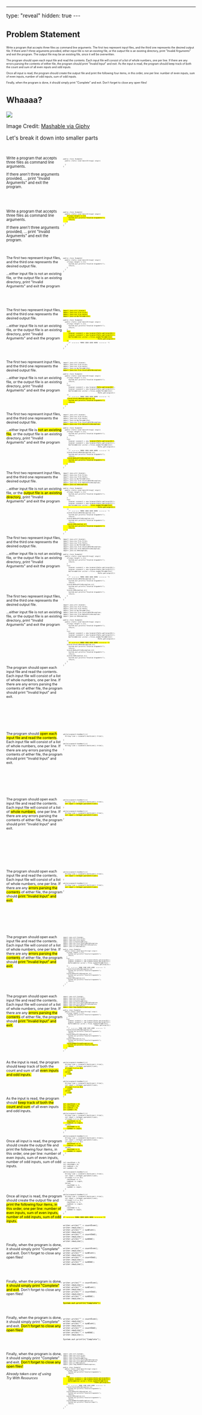 ---
type: "reveal"
hidden: true
---<br>
<section>
	<h2>Problem Statement</h2>
</section>
<section>
	<p style="font-size: 0.5em">Write a program that accepts three files as command line arguments. The first two represent input files, and the third one represents the desired output file. If there aren't three arguments provided, either input file is not an existing file, or the output file is an existing directory, print "Invalid Arguments" and exit the program. The output file may be an existing file, since it will be overwritten. </p>
	<p style="font-size: 0.5em">The program should open each input file and read the contents. Each input file will consist of a list of whole numbers, one per line. If there are any errors parsing the contents of either file, the program should print "Invalid Input" and exit. As the input is read, the program should keep track of both the count and sum of all even inputs and odd inputs.</p>
	<p style="font-size: 0.5em">Once all input is read, the program should create the output file and print the following four items, in this order, one per line: number of even inputs, sum of even inputs, number of odd inputs, sum of odd inputs.</p>
	<p style="font-size: 0.5em">Finally, when the program is done, it should simply print "Complete" and exit. Don't forget to close any open files!</p>
</section>
<section>
  <h2>Whaaaa?</h2>
	<img class="stretch plain" src="https://media.giphy.com/media/l3q2K5jinAlChoCLS/source.gif">
  <p class="imagecredit">Image Credit: <a href="https://media.giphy.com/media/l3q2K5jinAlChoCLS/source.gif">Mashable via Giphy</a></p>
	<p>Let's break it down into smaller parts</p>
</section><br>
<section>
  <div style="float: right; width: 70%">
    <pre class="stretch" style="font-size: .34em"><code class="java">public class Example{
  public static void main(String[] args){<br>
  }
}</code></pre>
  </div>
  <div style="width: 30%">
    <p style="font-size: .7em">Write a program that accepts three files as command line arguments.</p>
    <p style="font-size: .7em">If there aren't three arguments provided, ... print "Invalid Arguments" and exit the program.</p>
  </div>
</section><br><br>
<section>
  <div style="float: right; width: 70%">
    <pre class="stretch" style="font-size: .34em"><code class="java">public class Example{
  public static void main(String[] args){
    <mark>if(args.length != 3){
      System.out.println("Invalid Arguments");
      return;
    }</mark>
  }
}</code></pre>
  </div>
  <div style="width: 30%">
    <p style="font-size: .7em">Write a program that accepts three files as command line arguments.</p>
    <p style="font-size: .7em">If there aren't three arguments provided, ... print "Invalid Arguments" and exit the program.</p>
  </div>
</section><br>
<section>
  <div style="float: right; width: 70%">
    <pre class="stretch" style="font-size: .34em"><code class="java">public class Example{
  public static void main(String[] args){
    if(args.length != 3){
      System.out.println("Invalid Arguments");
      return;
    }
  }
}</code></pre>
  </div>
  <div style="width: 30%">
    <p style="font-size: .65em">The first two represent input files, and the third one represents the desired output file.</p>
    <p style="font-size: .65em">...either input file is not an existing file, or the output file is an existing directory, print "Invalid Arguments" and exit the program</p>
  </div>
</section><br><br>
<section>
  <div style="float: right; width: 70%">
    <pre class="stretch" style="font-size: .34em"><code class="java"><mark>import java.util.Scanner;
import java.nio.file.Files;
import java.nio.file.Paths;
import java.io.BufferedWriter;</mark><br>
public class Example{
  public static void main(String[] args){
    if(args.length != 3){
      System.out.println("Invalid Arguments");
      return;
    }
    <mark>try(
      Scanner scanner1 = new Scanner(Paths.get(args[0]));
      Scanner scanner2 = new Scanner(Paths.get(args[1]));
      BufferedWriter writer = Files.newBufferedWriter(
                                      Paths.get(args[2]))
    ){</mark>
      /* -=-=-=-=- MORE CODE GOES HERE -=-=-=-=- */
    }
  }
}</code></pre>
  </div>
  <div style="width: 30%">
    <p style="font-size: .65em">The first two represent input files, and the third one represents the desired output file.</p>
    <p style="font-size: .65em">...either input file is not an existing file, or the output file is an existing directory, print "Invalid Arguments" and exit the program</p>
  </div>
</section><br><br>
<section>
  <div style="float: right; width: 70%">
    <pre class="stretch" style="font-size: .34em"><code class="java">import java.util.Scanner;
import java.nio.file.Files;
import java.nio.file.Paths;
import java.io.BufferedWriter;
<mark>import java.nio.file.InvalidPathException;</mark><br>
public class Example{
  public static void main(String[] args){
    if(args.length != 3){
      System.out.println("Invalid Arguments");
      return;
    }
    try(
      Scanner scanner1 = new Scanner(<mark>Paths.get(args[0])</mark>);
      Scanner scanner2 = new Scanner(Paths.get(args[1]));
      BufferedWriter writer = Files.newBufferedWriter(
                                      Paths.get(args[2]))
    ){
      /* -=-=-=-=- MORE CODE GOES HERE -=-=-=-=- */
    }<mark>catch(InvalidPathException e){
      System.out.println("Invalid Arguments");
      return;
    }</mark>
  }
}</code></pre>
  </div>
  <div style="width: 30%">
    <p style="font-size: .65em">The first two represent input files, and the third one represents the desired output file.</p>
    <p style="font-size: .65em">...either input file is not an existing file, or the output file is an existing directory, print "Invalid Arguments" and exit the program</p>
  </div>
</section><br><br>
<section>
  <div style="float: right; width: 70%">
    <pre class="stretch" style="font-size: .34em"><code class="java">import java.util.Scanner;
import java.nio.file.Files;
import java.nio.file.Paths;
import java.io.BufferedWriter;
import java.nio.file.InvalidPathException;
<mark>import java.nio.file.NoSuchFileException;</mark><br>
public class Example{
  public static void main(String[] args){
    if(args.length != 3){
      System.out.println("Invalid Arguments");
      return;
    }
    try(
      Scanner scanner1 = new <mark>Scanner(Paths.get(args[0]))</mark>;
      Scanner scanner2 = new Scanner(Paths.get(args[1]));
      BufferedWriter writer = Files.newBufferedWriter(
                                      Paths.get(args[2]))
    ){
      /* -=-=-=-=- MORE CODE GOES HERE -=-=-=-=- */
    }catch(InvalidPathException e){
      System.out.println("Invalid Arguments");
      return;
    }<mark>catch(NoSuchFileException e){
      System.out.println("Invalid Arguments");
      return;
    }</mark>
  }
}</code></pre>
  </div>
  <div style="width: 30%">
    <p style="font-size: .65em">The first two represent input files, and the third one represents the desired output file.</p>
    <p style="font-size: .65em">...either input file is <mark>not an existing file</mark>, or the output file is an existing directory, print "Invalid Arguments" and exit the program</p>
  </div>
</section><br><br><br>
<section>
  <div style="float: right; width: 70%">
    <pre class="stretch" style="font-size: .34em"><code class="java">import java.util.Scanner;
import java.nio.file.Files;
import java.nio.file.Paths;
import java.io.BufferedWriter;
import java.nio.file.InvalidPathException;
import java.nio.file.NoSuchFileException;
<mark>import java.io.IOException;</mark><br>
public class Example{
  public static void main(String[] args){
    if(args.length != 3){
      System.out.println("Invalid Arguments");
      return;
    }
    try(
      Scanner scanner1 = new Scanner(Paths.get(args[0]));
      Scanner scanner2 = new Scanner(Paths.get(args[1]));
      BufferedWriter writer = <mark>Files.newBufferedWriter(
                                      Paths.get(args[2]))</mark>
    ){
      /* -=-=-=-=- MORE CODE GOES HERE -=-=-=-=- */
    }catch(InvalidPathException e){
      System.out.println("Invalid Arguments");
      return;
    }catch(NoSuchFileException e){
      System.out.println("Invalid Arguments");
      return;
    }<mark>catch(IOException e){
      System.out.println("Invalid Arguments");
      return;
    }</mark>
  }
}</code></pre>
  </div>
  <div style="width: 30%">
    <p style="font-size: .65em">The first two represent input files, and the third one represents the desired output file.</p>
    <p style="font-size: .65em">...either input file is not an existing file, or the <mark>output file is an existing directory</mark>, print "Invalid Arguments" and exit the program</p>
  </div>
</section><br><br><br><br>
<section>
  <div style="float: right; width: 70%">
    <pre class="stretch" style="font-size: .34em"><code class="java">import java.util.Scanner;
import java.nio.file.Files;
import java.nio.file.Paths;
import java.io.BufferedWriter;
import java.nio.file.InvalidPathException;
import java.nio.file.NoSuchFileException;
import java.io.IOException;<br>
public class Example{
  public static void main(String[] args){
    if(args.length != 3){
      System.out.println("Invalid Arguments");
      return;
    }
    try(
      Scanner scanner1 = new Scanner(Paths.get(args[0]));
      Scanner scanner2 = new Scanner(Paths.get(args[1]));
      BufferedWriter writer = Files.newBufferedWriter(
                                      Paths.get(args[2]))
    ){
      /* -=-=-=-=- MORE CODE GOES HERE -=-=-=-=- */
    }catch(InvalidPathException e){
      System.out.println("Invalid Arguments");
      return;
    }catch(NoSuchFileException e){
      System.out.println("Invalid Arguments");
      return;
    }catch(IOException e){
      System.out.println("Invalid Arguments");
      return;
    }
  }
}</code></pre>
  </div>
  <div style="width: 30%">
    <p style="font-size: .65em">The first two represent input files, and the third one represents the desired output file.</p>
    <p style="font-size: .65em">...either input file is not an existing file, or the output file is an existing directory, print "Invalid Arguments" and exit the program</p>
  </div>
</section><br><br><br>
<section>
  <div style="float: right; width: 70%">
    <pre class="stretch" style="font-size: .34em"><code class="java">import java.util.Scanner;
import java.nio.file.Files;
import java.nio.file.Paths;
import java.io.BufferedWriter;
import java.nio.file.InvalidPathException;
import java.nio.file.NoSuchFileException;
import java.io.IOException;<br>
public class Example{
  public static void main(String[] args){
    if(args.length != 3){
      System.out.println("Invalid Arguments");
      return;
    }
    try(
      Scanner scanner1 = new Scanner(Paths.get(args[0]));
      Scanner scanner2 = new Scanner(Paths.get(args[1]));
      BufferedWriter writer = Files.newBufferedWriter(
                                      Paths.get(args[2]))
    ){
      <mark>/* -=-=-=-=- MORE CODE GOES HERE -=-=-=-=- */</mark>
    }catch(InvalidPathException e){
      System.out.println("Invalid Arguments");
      return;
    }catch(NoSuchFileException e){
      System.out.println("Invalid Arguments");
      return;
    }catch(IOException e){
      System.out.println("Invalid Arguments");
      return;
    }
  }
}</code></pre>
  </div>
  <div style="width: 30%">
    <p style="font-size: .65em">The first two represent input files, and the third one represents the desired output file.</p>
    <p style="font-size: .65em">...either input file is not an existing file, or the output file is an existing directory, print "Invalid Arguments" and exit the program</p>
  </div>
</section><br><br><br><br><br>
<section>
  <div style="float: right; width: 70%">
    <pre class="stretch" style="font-size: .35em"><code class="java">
    </code></pre>
  </div>
  <div style="width: 30%">
    <p style="font-size: .65em">The program should open each input file and read the contents. Each input file will consist of a list of whole numbers, one per line. If there are any errors parsing the contents of either file, the program should print "Invalid Input" and exit.</p>
  </div>
</section><br><br><br><br>
<section>
  <div style="float: right; width: 70%">
    <pre class="stretch" style="font-size: .35em"><code class="java">while(scanner1.hasNext()){
  String line = scanner1.nextLine().trim();<br>
}<br>
while(scanner2.hasNext()){
  String line = scanner2.nextLine().trim();<br>
}
    </code></pre>
  </div>
  <div style="width: 30%">
    <p style="font-size: .65em">The program should <mark>open each input file and read the contents</mark>. Each input file will consist of a list of whole numbers, one per line. If there are any errors parsing the contents of either file, the program should print "Invalid Input" and exit.</p>
  </div>
</section><br><br><br><br>
<section>
  <div style="float: right; width: 70%">
    <pre class="stretch" style="font-size: .35em"><code class="java">while(scanner1.hasNext()){
  String line = scanner1.nextLine().trim();
  <mark>int input = Integer.parseInt(line);</mark><br>
}<br>
while(scanner2.hasNext()){
  String line = scanner2.nextLine().trim();
  <mark>int input = Integer.parseInt(line);</mark><br>
}
    </code></pre>
  </div>
  <div style="width: 30%">
    <p style="font-size: .65em">The program should open each input file and read the contents. Each input file will consist of a list of <mark>whole numbers</mark>, one per line. If there are any errors parsing the contents of either file, the program should print "Invalid Input" and exit.</p>
  </div>
</section><br><br><br><br><br>
<section>
  <div style="float: right; width: 70%">
    <pre class="stretch" style="font-size: .35em"><code class="java">while(scanner1.hasNext()){
  String line = scanner1.nextLine().trim();
  <mark>int input = Integer.parseInt(line);</mark><br>
}<br>
while(scanner2.hasNext()){
  String line = scanner2.nextLine().trim();
  <mark>int input = Integer.parseInt(line);</mark><br>
}
    </code></pre>
  </div>
  <div style="width: 30%">
    <p style="font-size: .65em">The program should open each input file and read the contents. Each input file will consist of a list of whole numbers, one per line. If there are any <mark>errors parsing the contents</mark> of either file, the program should <mark>print "Invalid Input" and exit.</mark></p>
  </div>
</section><br><br><br><br>
<section>
  <div style="float: right; width: 70%">
    <pre class="stretch" style="font-size: .31em"><code class="java">import java.util.Scanner;
import java.nio.file.Files;
import java.nio.file.Paths;
import java.io.BufferedWriter;
import java.nio.file.InvalidPathException;
import java.nio.file.NoSuchFileException;
import java.io.IOException;<br>
public class Example{
  public static void main(String[] args){
    if(args.length != 3){
      System.out.println("Invalid Arguments");
      return;
    }
    try(
      Scanner scanner1 = new Scanner(Paths.get(args[0]));
      Scanner scanner2 = new Scanner(Paths.get(args[1]));
      BufferedWriter writer = Files.newBufferedWriter(
                                      Paths.get(args[2]))
    ){
      /* -=-=-=-=- MORE CODE GOES HERE -=-=-=-=- */
    }catch(InvalidPathException e){
      System.out.println("Invalid Arguments");
      return;
    }catch(NoSuchFileException e){
      System.out.println("Invalid Arguments");
      return;
    }catch(IOException e){
      System.out.println("Invalid Arguments");
      return;
    }
  }
}</code></pre>
  </div>
  <div style="width: 30%">
    <p style="font-size: .65em">The program should open each input file and read the contents. Each input file will consist of a list of whole numbers, one per line. If there are any <mark>errors parsing the contents</mark> of either file, the program should <mark>print "Invalid Input" and exit.</mark></p>
  </div>
</section><br><br><br>
<section>
  <div style="float: right; width: 70%">
    <pre class="stretch" style="font-size: .31em"><code class="java">import java.util.Scanner;
import java.nio.file.Files;
import java.nio.file.Paths;
import java.io.BufferedWriter;
import java.nio.file.InvalidPathException;
import java.nio.file.NoSuchFileException;
import java.io.IOException;
<mark>import java.lang.NumberFormatException;</mark><br>
public class Example{
  public static void main(String[] args){
    if(args.length != 3){
      System.out.println("Invalid Arguments");
      return;
    }
    try(
      Scanner scanner1 = new Scanner(Paths.get(args[0]));
      Scanner scanner2 = new Scanner(Paths.get(args[1]));
      BufferedWriter writer = Files.newBufferedWriter(
                                      Paths.get(args[2]))
    ){
      /* -=-=-=-=- MORE CODE GOES HERE -=-=-=-=- */
    }catch(InvalidPathException e){
      System.out.println("Invalid Arguments");
      return;
    }catch(NoSuchFileException e){
      System.out.println("Invalid Arguments");
      return;
    }catch(IOException e){
      System.out.println("Invalid Arguments");
      return;
    }<mark>catch(NumberFormatException e){
      System.out.println("Invalid Input");
      return;
    }</mark>
  }
}</code></pre>
  </div>
  <div style="width: 30%">
    <p style="font-size: .65em">The program should open each input file and read the contents. Each input file will consist of a list of whole numbers, one per line. If there are any <mark>errors parsing the contents</mark> of either file, the program should <mark>print "Invalid Input" and exit.</mark></p>
  </div>
</section><br><br><br><br>
<section>
  <div style="float: right; width: 70%">
    <pre class="stretch" style="font-size: .35em"><code class="java">while(scanner1.hasNext()){
  String line = scanner1.nextLine().trim();
  int input = Integer.parseInt(line);
  <mark>if(input % 2 == 0){
    //even
  }else{
    //odd
  }</mark>
}<br>
while(scanner2.hasNext()){
  String line = scanner2.nextLine().trim();
  int input = Integer.parseInt(line);
  <mark>if(input % 2 == 0){
    //even
  }else{
    //odd
  }</mark>
}
    </code></pre>
  </div>
  <div style="width: 30%">
    <p style="font-size: .65em">As the input is read, the program should keep track of both the count and sum of all <mark>even inputs and odd inputs.</mark></p>
  </div>
</section><br><br>
<section>
  <div style="float: right; width: 70%">
    <pre class="stretch" style="font-size: .35em"><code class="java"><mark>int countEven = 0;
int countOdd = 0;
int sumEven = 0;
int sumOdd = 0;</mark><br>
while(scanner1.hasNext()){
  String line = scanner1.nextLine().trim();
  int input = Integer.parseInt(line);
  if(input % 2 == 0){
    <mark>countEven += 1;
    sumEven += input;</mark>
  }else{
    <mark>countOdd += 1;
    sumOdd += input;</mark>
  }
}<br>
while(scanner2.hasNext()){
  String line = scanner2.nextLine().trim();
  int input = Integer.parseInt(line);
  if(input % 2 == 0){
    <mark>countEven += 1;
    sumEven += input;</mark>
  }else{
    <mark>countOdd += 1;
    sumOdd += input;</mark>
  }
}
    </code></pre>
  </div>
  <div style="width: 30%">
    <p style="font-size: .65em">As the input is read, the program should <mark>keep track of both the count and sum</mark> of all even inputs and odd inputs.</p>
  </div>
</section><br><br><br>
<section>
  <div style="float: right; width: 70%">
    <pre class="stretch" style="font-size: .35em"><code class="java">int countEven = 0;
int countOdd = 0;
int sumEven = 0;
int sumOdd = 0;<br>
while(scanner1.hasNext()){
  String line = scanner1.nextLine().trim();
  int input = Integer.parseInt(line);
  if(input % 2 == 0){
    countEven += 1;
    sumEven += input;
  }else{
    countOdd += 1;
    sumOdd += input;
  }
}<br>
while(scanner2.hasNext()){
  String line = scanner2.nextLine().trim();
  int input = Integer.parseInt(line);
  if(input % 2 == 0){
    countEven += 1;
    sumEven += input;
  }else{
    countOdd += 1;
    sumOdd += input;
  }
}<br>
<mark>/* -=-=-=-=- MORE CODE GOES HERE -=-=-=-=- */</mark>
    </code></pre>
  </div>
  <div style="width: 30%">
    <p style="font-size: .65em">Once all input is read, the program should create the output file and print the following four items, in this order, one per line: number of even inputs, sum of even inputs, number of odd inputs, sum of odd inputs.</p>
  </div>
</section><br><br><br>
<section>
  <div style="float: right; width: 70%">
    <pre class="stretch" style="font-size: .45em"><code class="java">writer.write("" + countEven);
writer.newLine();
writer.write("" + sumEven);
writer.newLine();
writer.write("" + countOdd);
writer.newLine();
writer.write("" + sumOdd);
writer.newLine();</code></pre>
  </div>
  <div style="width: 30%">
    <p style="font-size: .65em">Once all input is read, the program should create the output file and <mark>print the following four items, in this order, one per line: number of even inputs, sum of even inputs, number of odd inputs, sum of odd inputs.</mark></p>
  </div>
</section><br><br>
<section>
  <div style="float: right; width: 70%">
    <pre class="stretch" style="font-size: .45em"><code class="java">writer.write("" + countEven);
writer.newLine();
writer.write("" + sumEven);
writer.newLine();
writer.write("" + countOdd);
writer.newLine();
writer.write("" + sumOdd);
writer.newLine();</code></pre>
  </div>
  <div style="width: 30%">
    <p style="font-size: .65em">Finally, when the program is done, it should simply print "Complete" and exit. Don't forget to close any open files!</p>
  </div>
</section><br><br>
<section>
  <div style="float: right; width: 70%">
    <pre class="stretch" style="font-size: .45em"><code class="java">writer.write("" + countEven);
writer.newLine();
writer.write("" + sumEven);
writer.newLine();
writer.write("" + countOdd);
writer.newLine();
writer.write("" + sumOdd);
writer.newLine();<br>
<mark>System.out.println("Complete");</mark></code></pre>
  </div>
  <div style="width: 30%">
    <p style="font-size: .65em">Finally, when the program is done, <mark>it should simply print "Complete" and exit</mark>. Don't forget to close any open files!</p>
  </div>
</section><br><br>
<section>
  <div style="float: right; width: 70%">
    <pre class="stretch" style="font-size: .45em"><code class="java">writer.write("" + countEven);
writer.newLine();
writer.write("" + sumEven);
writer.newLine();
writer.write("" + countOdd);
writer.newLine();
writer.write("" + sumOdd);
writer.newLine();<br>
System.out.println("Complete");</code></pre>
  </div>
  <div style="width: 30%">
    <p style="font-size: .65em">Finally, when the program is done, it should simply print "Complete" and exit. <mark>Don't forget to close any open files!</mark></p>
  </div>
</section><br><br>
<section>
  <div style="float: right; width: 70%">
    <pre class="stretch" style="font-size: .31em"><code class="java">import java.util.Scanner;
import java.nio.file.Files;
import java.nio.file.Paths;
import java.io.BufferedWriter;
import java.nio.file.InvalidPathException;
import java.nio.file.NoSuchFileException;
import java.io.IOException;
import java.lang.NumberFormatException;<br>
public class Example{
  public static void main(String[] args){
    if(args.length != 3){
      System.out.println("Invalid Arguments");
      return;
    }
    <mark>try(
      Scanner scanner1 = new Scanner(Paths.get(args[0]));
      Scanner scanner2 = new Scanner(Paths.get(args[1]));
      BufferedWriter writer = Files.newBufferedWriter(
                                      Paths.get(args[2]))
    )</mark>{
      /* -=-=-=-=- MORE CODE GOES HERE -=-=-=-=- */
    }catch(InvalidPathException e){
      System.out.println("Invalid Arguments");
      return;
    }catch(NoSuchFileException e){
      System.out.println("Invalid Arguments");
      return;
    }catch(IOException e){
      System.out.println("Invalid Arguments");
      return;
    }catch(NumberFormatException e){
      System.out.println("Invalid Input");
      return;
    }
  }
}</code></pre>
  </div>
  <div style="width: 30%">
    <p style="font-size: .65em">Finally, when the program is done, it should simply print "Complete" and exit. <mark>Don't forget to close any open files!</mark></p>
    <p style="font-size: .65em"><i>Already taken care of using<br>Try With Resources</i></p>
  </div>
</section><br>